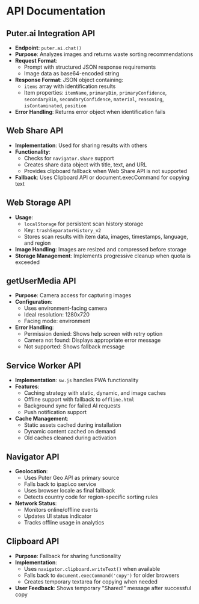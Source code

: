 # API Documentation

## Puter.ai Integration API
- **Endpoint**: `puter.ai.chat()`
- **Purpose**: Analyzes images and returns waste sorting recommendations
- **Request Format**: 
  - Prompt with structured JSON response requirements
  - Image data as base64-encoded string
- **Response Format**: JSON object containing:
  - `items` array with identification results
  - Item properties: `itemName`, `primaryBin`, `primaryConfidence`, `secondaryBin`, `secondaryConfidence`, `material`, `reasoning`, `isContaminated`, `position`
- **Error Handling**: Returns error object when identification fails

## Web Share API
- **Implementation**: Used for sharing results with others
- **Functionality**: 
  - Checks for `navigator.share` support
  - Creates share data object with title, text, and URL
  - Provides clipboard fallback when Web Share API is not supported
- **Fallback**: Uses Clipboard API or document.execCommand for copying text

## Web Storage API
- **Usage**: 
  - `localStorage` for persistent scan history storage
  - Key: `trashSeparatorHistory_v2`
  - Stores scan results with item data, images, timestamps, language, and region
- **Image Handling**: Images are resized and compressed before storage
- **Storage Management**: Implements progressive cleanup when quota is exceeded

## getUserMedia API
- **Purpose**: Camera access for capturing images
- **Configuration**:
  - Uses environment-facing camera
  - Ideal resolution: 1280x720
  - Facing mode: environment
- **Error Handling**:
  - Permission denied: Shows help screen with retry option
  - Camera not found: Displays appropriate error message
  - Not supported: Shows fallback message

## Service Worker API
- **Implementation**: `sw.js` handles PWA functionality
- **Features**:
  - Caching strategy with static, dynamic, and image caches
  - Offline support with fallback to `offline.html`
  - Background sync for failed AI requests
  - Push notification support
- **Cache Management**: 
  - Static assets cached during installation
  - Dynamic content cached on demand
  - Old caches cleaned during activation

## Navigator API
- **Geolocation**: 
  - Uses Puter Geo API as primary source
  - Falls back to ipapi.co service
  - Uses browser locale as final fallback
  - Detects country code for region-specific sorting rules
- **Network Status**: 
  - Monitors online/offline events
  - Updates UI status indicator
  - Tracks offline usage in analytics

## Clipboard API
- **Purpose**: Fallback for sharing functionality
- **Implementation**:
  - Uses `navigator.clipboard.writeText()` when available
  - Falls back to `document.execCommand('copy')` for older browsers
  - Creates temporary textarea for copying when needed
- **User Feedback**: Shows temporary "Shared!" message after successful copy